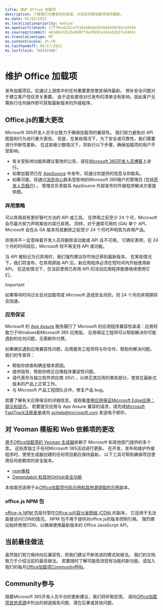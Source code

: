 ```yaml
---
title: 维护 Office 加载项
description: 了解我们对兼容性的承诺，以及如何使加载项保持最新。
ms.date: 05/03/2022
ms.localizationpriority: medium
ms.openlocfilehash: c7f70eab252af516ab8dda591668d48392ce9f04
ms.sourcegitcommit: e63d8e32b25a9987f4a39b92a342a82b37a3404c
ms.translationtype: MT
ms.contentlocale: zh-CN
ms.lasthandoff: 05/17/2022
ms.locfileid: "65432188"
---
```

# <a name="maintain-your-office-add-in"></a>维护 Office 加载项

发布加载项后，应通过上游库中的任何重要更改使其保持最新。 修补安全问题对于建立客户信任至关重要。 由于这些更改对已发布的清单没有影响，因此客户无需执行任何操作即可获取最新版本的外接程序。

## <a name="breaking-changes-in-officejs"></a>Office.js的重大更改

Microsoft 365开发人员平台致力于确保加载项的兼容性。 我们努力避免对 API 图面和行为进行重大更改。 但是，在某些情况下，为了安全或可靠性，我们需要进行中断性更新。 在这些极少数情况下，将执行以下步骤，确保加载项的用户不受影响。

- 有关受影响功能和建议更改的公告，请在[Microsoft 365开发人员博客](https://devblogs.microsoft.com/microsoft365dev/)上进行。
- 如果加载项已在 [AppSource](/office/dev/store/submit-to-appsource-via-partner-center) 中发布，将通过你提供的信息与你联系。
- 如果可能，将通过[消息中心](/microsoft-365/admin/manage/message-center)联系受影响的Microsoft 365租户的管理员 (包括[开发人员租户](https://developer.microsoft.com/microsoft-365/dev-program)) 。 管理员负责联系 AppSource 外部发布的外接程序解决方案提供商。

### <a name="deprecation-policy"></a>弃用策略

可以弃用具有更好替代方法的 API 或工具。 在停用之前至少 24 个月，Microsoft 会尽最大努力声明某些内容已弃用。 同样，对于通常可用的 (GA) 单个 API，Microsoft 会在从 GA 版本将其删除之前至少 24 个月时声明其为弃用产品。

弃用并不一定意味着开发人员将删除该功能或 API 且不可用。 它确实表明，在 24 个月的时间段后，Microsoft 将不再支持 API 或功能。

当 API 被标记为已弃用时，我们强烈建议你尽快迁移到最新版本。 在某些情况下，我们将宣布，在弃用原始 API 后，新应用程序必须在短时间内开始使用新 API。 在这些情况下，仅当前使用已弃用 API 的活动应用程序能够继续使用它们。

> [!IMPORTANT]
> 如果等待时间过长会对加载项或 Microsoft 造成安全风险，则 24 个月的弃用期将会加速。

### <a name="app-assure"></a>应用保证

Microsoft 的 [App Assure](https://www.microsoft.com/fasttrack/microsoft-365/app-assure) 服务履行了 Microsoft 的应用程序兼容性承诺：应用将致力于Windows和Microsoft 365 应用版。 应用保证工程师可以帮助解决你可能遇到的任何问题，无需额外付费。

如果确实遇到应用兼容性问题，应用服务工程师将与你合作，帮助你解决问题。 我们的专家将：

- 帮助你排查和确定根本原因。
- 提供指导，帮助你修正应用程序兼容性问题。
- 请代表你与独立软件供应商 (ISV) ，以修正其应用的某些部分，使其在最新式版本的产品上正常工作。
- 与 Microsoft 产品工程团队合作，修复产品 bug。

若要了解有关应用保证的详细信息，请观看[使用应用保证Microsoft Edge应用：提示和技巧](https://techcommunity.microsoft.com/t5/video-hub/bring-your-apps-to-microsoft-edge-with-app-assure-tips-and/ba-p/2167619)。 若要提交应用与 App Assure 兼容的请求，请完成[Microsoft FastTrack注册表单](https://aka.ms/AppAssureRequest)或向 [achelp@microsoft.com](mailto:achelp@microsoft.com) 发送电子邮件。

## <a name="changes-to-yeoman-templates-and-web-dependencies"></a>对 Yeoman 模板和 Web 依赖项的更改

[用于Office加载项的 Yeoman 生成器](../develop/yeoman-generator-overview.md)依赖于 Microsoft 和其他部门提供的多个库。 这些库独立于任何Microsoft 365活动进行更新。 在开发、发布和维护外接程序时，使用生成器创建的任何项目都应保持最新。 以下工具可帮助确保项目使用任何依赖库的安全版本。

- [npm审核](https://docs.npmjs.com/cli/v6/commands/npm-audit/)
- [Dependabot 和其他GitHub安全功能](https://github.com/features/security)

本指南还适用于从[Office加载项代码示例和其他源提取的示例](https://github.com/OfficeDev/Office-Add-in-samples)副本。

### <a name="officejs-npm-package"></a>office.js NPM 包

[office-js NPM 包](https://www.npmjs.com/package/@microsoft/office-js)是托管在[Office.js内容分发网络 (CDN) ](../develop/understanding-the-javascript-api-for-office.md#accessing-the-office-javascript-api-library)的副本。 它适用于无法直接访问CDN的情况。 NPM 包不用于提供对office.js的版本控制引用。 强烈建议始终使用CDN，以确保使用最新版本的 Office JavaScript API。

## <a name="current-best-practices"></a>当前最佳做法

虽然我们努力保持向后兼容性，但我们建议不断改进的模式和做法。 我们的文档致力于介绍当前的最佳做法。 若要随时了解可能改进现有功能的新功能，请加入我们的每月[Office加载项Community呼叫](../overview/office-add-ins-community-call.md)。

## <a name="community-engagement"></a>Community参与

随着Microsoft 365开发人员平台的更新建议，我们将听取反馈。 请向[Office加载项其他资源](../resources/resources-links-help.md)中列出的频道报告问题、潜在后果或其他问题。
